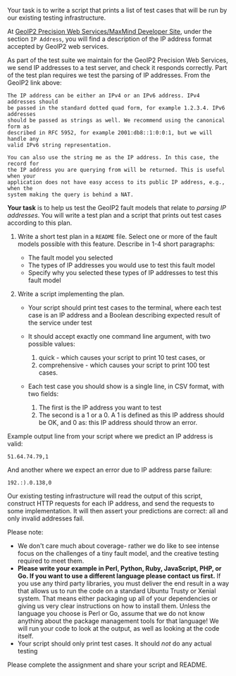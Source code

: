 Your task is to write a script that prints a list of test cases that will be run by our existing testing infrastructure.

At [GeoIP2 Precision Web Services/MaxMind Developer Site](https://dev.maxmind.com/geoip/geoip2/web-services/), under the section `IP Address`, you will find a description of the IP address format accepted by GeoIP2 web services.

As part of the test suite we maintain for the GeoIP2 Precision Web Services, we send IP addresses to a test server, and check it responds correctly. Part of the test plan requires we test the parsing of IP addresses. From the GeoIP2 link above:

    The IP address can be either an IPv4 or an IPv6 address. IPv4 addresses should
    be passed in the standard dotted quad form, for example 1.2.3.4. IPv6 addresses
    should be passed as strings as well. We recommend using the canonical form as
    described in RFC 5952, for example 2001:db8::1:0:0:1, but we will handle any
    valid IPv6 string representation.

    You can also use the string me as the IP address. In this case, the record for
    the IP address you are querying from will be returned. This is useful when your
    application does not have easy access to its public IP address, e.g., when the
    system making the query is behind a NAT.

**Your task** is to help us test the GeoIP2 fault models that relate to _parsing IP addresses_. You will write a test plan and a script that prints out test cases according to this plan.

1. Write a short test plan in a `README` file. Select one or more of the fault models possible with this feature. Describe  in 1-4 short paragraphs:

    * The fault model you selected
    * The types of IP addresses you would use to test this fault model
    * Specify why you selected these types of IP addresses to test this fault model

1. Write a script implementing the plan.

    * Your script should print test cases to the terminal, where each test case is an IP address and a Boolean describing expected result of the service under test

    * It should accept exactly one command line argument, with two possible values:
        1. quick - which causes your script to print 10 test cases, or
        1. comprehensive - which causes your script to print 100 test cases.

    * Each test case you should show is a single line, in CSV format, with two fields:
        1. The first is the IP address you want to test
        1. The second is a 1 or a 0. A 1 is defined as this IP address should be OK, and 0 as: this IP address should throw an error.

Example output line from your script where we predict an IP address is valid:

```
51.64.74.79,1
```

And another where we expect an error due to IP address parse failure:

```
192.:).0.138,0
```


Our existing testing infrastructure will read the output of this script, construct HTTP requests for each IP address, and send the requests to some implementation. It will then assert your predictions are correct: all and only invalid addresses fail.

Please note:

* We don't care much about coverage- rather we do like to see intense focus on the challenges of a tiny fault model, and the creative testing required to meet them.
* **Please write your example in Perl, Python, Ruby, JavaScript, PHP, or Go. If you want to use a different language please contact us first.** If you use any third party libraries, you must deliver the end result in a way that allows us to run the code on a standard Ubuntu Trusty or Xenial system. That means either packaging up all of your dependencies or giving us very clear instructions on how to install them. Unless the language you choose is Perl or Go, assume that we do not know anything about the package management tools for that language! We will run your code to look at the output, as well as looking at the code itself.
* Your script should only print test cases. It should _not_ do any actual testing

Please complete the assignment and share your script and README.
